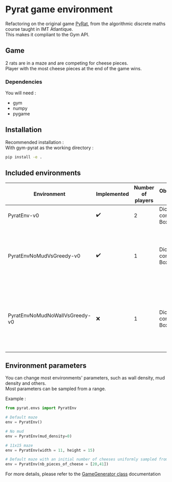 # Pyrat game environment
Refactoring on the original game [PyRat](https://github.com/vgripon/PyRat), from the algorithmic discrete maths course taught in IMT Atlantique.  
This makes it compliant to the Gym API.

## Game
2 rats are in a maze and are competing for cheese pieces.  
Player with the most cheese pieces at the end of the game wins.


### Dependencies
You will need :  
* gym
* numpy
* pygame

## Installation 
Recommended installation :   
With gym-pyrat as the working directory :
```bash
pip install -e .
```

## Included environments  
| Environment                    | Implemented        | Number of players | Observation space     | Action space                   | Other                                                                                 |
|--------------------------------|--------------------|-------------------|-----------------------|--------------------------------|---------------------------------------------------------------------------------------|
| PyratEnv-v0                    | :heavy_check_mark: | 2                 | Dict containing Boxes | Tuple(Discrete(4),Discrete(4)) | Base Env                                                |
| PyratEnvNoMudVsGreedy-v0       | :heavy_check_mark: | 1                 | Dict containing Boxes | Discrete(4)                    | Same as PyratEnv-v0, but the agent plays against greedy, and there is no mud          |
| PyratEnvNoMudNoWallVsGreedy-v0 | :x:                | 1                 | Dict containing Boxes | Discrete(4)                    | Same as PyratEnv-v0, but the agent plays against greedy, and there is no mud or walls |

## Environment parameters 
You can change most environments' parameters, such as wall density, mud density and others.  
Most parameters can be sampled from a range.

Example : 
```python
from pyrat.envs import PyratEnv

# Default maze
env = PyratEnv()

# No mud
env = PyratEnv(mud_density=0)

# 11x15 maze
env = PyratEnv(width = 11, height = 15)

# Default maze with an initial number of cheeses uniformly sampled from [20,41]
env = PyratEnv(nb_pieces_of_cheese = [20,41])
```

For more details, please refer to the [GameGenerator class](https://github.com/mintiti/gym-pyrat/blob/092935a27e50b0238a8f57dc05242071b4ec67cc/pyrat/envs/core.py#L553) documentation